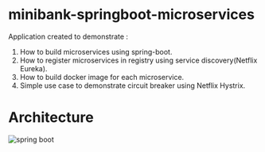 # minibank-springboot-microservices
Application created to demonstrate :

1. How to build microservices using spring-boot. 
2. How to register microservices in registry using service discovery(Netflix Eureka).
3. How to build docker image for each microservice. 
4. Simple use case to demonstrate circuit breaker using Netflix Hystrix.


# Architecture
<a><img src="https://github.com/khandelwal-arpit/springboot-starterkit/blob/master/docs/images/spring-framework.png" alt="spring boot"></a>
